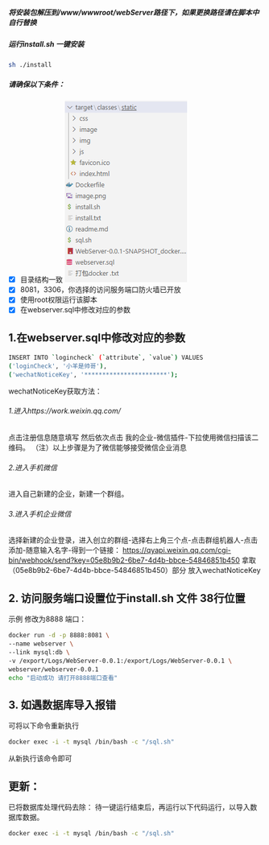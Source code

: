 ##### 将安装包解压到/www/wwwroot/webServer路径下，如果更换路径请在脚本中自行替换

##### 运行install.sh 一键安装
```bash
sh ./install
```
##### 请确保以下条件：

- [x] 目录结构一致
![Alt text](image-1.png)
- [x] 8081，3306，你选择的访问服务端口防火墙已开放
- [x] 使用root权限运行该脚本
- [x] 在webserver.sql中修改对应的参数

## 1.在webserver.sql中修改对应的参数

```bash
INSERT INTO `logincheck` (`attribute`, `value`) VALUES
('loginCheck', '小羊是帅哥'),
('wechatNoticeKey', '***********************');
```
wechatNoticeKey获取方法：
###### 1.进入https://work.weixin.qq.com/
点击注册信息随意填写
然后依次点击 我的企业-微信插件-下拉使用微信扫描该二维码。
（注）以上步骤是为了微信能够接受微信企业消息
###### 2.进入手机微信
进入自己新建的企业，新建一个群组。

###### 3.进入手机企业微信
选择新建的企业登录，进入创立的群组-选择右上角三个点-点击群组机器人-点击添加-随意输入名字-得到一个链接：
https://qyapi.weixin.qq.com/cgi-bin/webhook/send?key=05e8b9b2-6be7-4d4b-bbce-54846851b450
拿取（05e8b9b2-6be7-4d4b-bbce-54846851b450）部分 放入wechatNoticeKey

## 2. 访问服务端口设置位于install.sh 文件 38行位置
示例 修改为8888 端口：
```bash
docker run -d -p 8888:8081 \
--name webserver \
--link mysql:db \
-v /export/Logs/WebServer-0.0.1:/export/Logs/WebServer-0.0.1 \
webserver/webserver-0.0.1
echo "启动成功 请打开8888端口查看"
```
## 3. 如遇数据库导入报错

可将以下命令重新执行
```bash
docker exec -i -t mysql /bin/bash -c "/sql.sh"
```
从新执行该命令即可

## 更新：
已将数据库处理代码去除：
待一键运行结束后，再运行以下代码运行，以导入数据库数据。
```bash
docker exec -i -t mysql /bin/bash -c "/sql.sh"
```